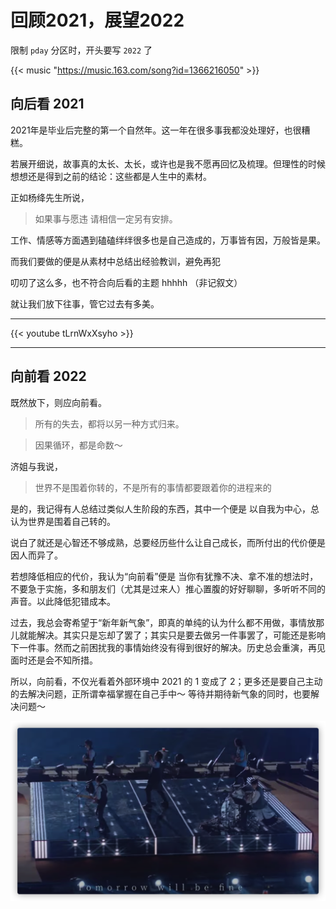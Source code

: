 # 回顾2021，展望2022


限制 `pday` 分区时，开头要写 `2022` 了

<!--more-->

{{< music "https://music.163.com/song?id=1366216050" >}}

## 向后看 2021

2021年是毕业后完整的第一个自然年。这一年在很多事我都没处理好，也很糟糕。

若展开细说，故事真的太长、太长，或许也是我不愿再回忆及梳理。但理性的时候想想还是得到之前的结论：这些都是人生中的素材。

正如杨绛先生所说，

> 如果事与愿违 请相信一定另有安排。

工作、情感等方面遇到磕磕绊绊很多也是自己造成的，万事皆有因，万般皆是果。

而我们要做的便是从素材中总结出经验教训，避免再犯

叨叨了这么多，也不符合向后看的主题 hhhhh （非记叙文）

就让我们放下往事，管它过去有多美。

---

{{< youtube tLrnWxXsyho >}}

---

## 向前看 2022

既然放下，则应向前看。

> 所有的失去，都将以另一种方式归来。

> 因果循环，都是命数～

济姐与我说，

> 世界不是围着你转的，不是所有的事情都要跟着你的进程来的

是的，我记得有人总结过类似人生阶段的东西，其中一个便是 以自我为中心，总认为世界是围着自己转的。

说白了就还是心智还不够成熟，总要经历些什么让自己成长，而所付出的代价便是因人而异了。

若想降低相应的代价，我认为“向前看”便是 当你有犹豫不决、拿不准的想法时，不要急于实施，多和朋友们（尤其是过来人）推心置腹的好好聊聊，多听听不同的声音。以此降低犯错成本。

过去，我总会寄希望于“新年新气象”，即真的单纯的认为什么都不用做，事情放那儿就能解决。其实只是忘却了罢了；其实只是要去做另一件事罢了，可能还是影响下一件事。然而之前困扰我的事情始终没有得到很好的解决。历史总会重演，再见面时还是会不知所措。

所以，向前看，不仅光看着外部环境中 2021 的 1 变成了 2；更多还是要自己主动的去解决问题，正所谓幸福掌握在自己手中～ 等待并期待新气象的同时，也要解决问题～


![tomorrow will be fine](https://raw.githubusercontent.com/unclehuzi/pic/master/images/20220101164556.png)

























<head>
    <script defer src="https://use.fontawesome.com/releases/v5.0.13/js/all.js"></script>
    <script defer src="https://use.fontawesome.com/releases/v5.0.13/js/v4-shims.js"></script>
</head>
<link rel="stylesheet" href="https://use.fontawesome.com/releases/v5.0.13/css/all.css">

